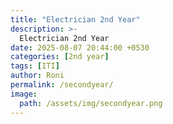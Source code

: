 ```yaml
---
title: "Electrician 2nd Year"
description: >-
  Electrician 2nd Year
date: 2025-08-07 20:44:00 +0530
categories: [2nd year]
tags: [ITI]
author: Roni
permalink: /secondyear/
image:
  path: /assets/img/secondyear.png
---
```

